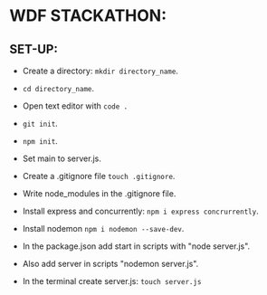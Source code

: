 # WDF STACKATHON:

## SET-UP:
  - Create a directory: `mkdir directory_name`.
  - `cd directory_name`.
  - Open text editor with `code .`
  - `git init`.
  - `npm init`.
  - Set main to server.js.
  - Create a .gitignore file `touch .gitignore`.
  - Write node_modules in the .gitignore file.
  - Install express and concurrently: `npm i express concrurrently`.
  - Install nodemon `npm i nodemon --save-dev`.

  - In the package.json add start in scripts with "node server.js".
  - Also add server in scripts "nodemon server.js".
  - In the terminal create server.js: `touch server.js`

